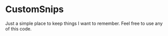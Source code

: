 # CustomSnips
Just a simple place to keep things I want to remember. Feel free to use any of this code.
